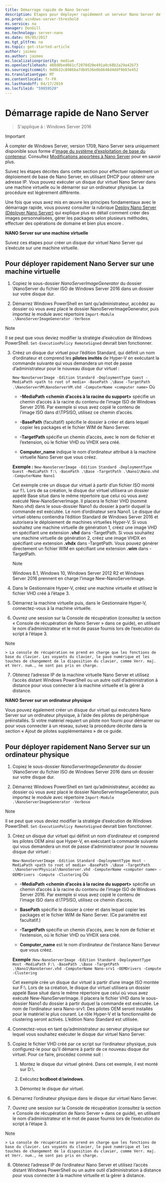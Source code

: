 ```yaml
---
title: Démarrage rapide de Nano Server
description: Étapes pour déployer rapidement un serveur Nano Server de base sur des machines virtuelles ou physiques
ms.prod: windows-server-threshold
ms.service: na
manager: DonGill
ms.technology: server-nano
ms.date: 09/05/2017
ms.tgt_pltfrm: na
ms.topic: get-started-article
author: jaimeo
ms.author: jaimeo
ms.localizationpriority: medium
ms.openlocfilehash: 488d0bed661cf2078d20e491a8c68b2a29a42b73
ms.sourcegitcommit: 0d0b32c8986ba7db9536e0b8648d4ddf9b03e452
ms.translationtype: MT
ms.contentlocale: fr-FR
ms.lasthandoff: 04/17/2019
ms.locfileid: "59859520"
---
```

# <a name="nano-server-quick-start"></a>Démarrage rapide de Nano Server

>S'applique à : Windows Server 2016

> [!IMPORTANT]
> À compter de Windows Server, version 1709, Nano Server sera uniquement disponible sous forme d’[image du système d’exploitation de base du conteneur](/virtualization/windowscontainers/quick-start/using-insider-container-images#install-base-container-image). Consultez [Modifications apportées à Nano Server](nano-in-semi-annual-channel.md) pour en savoir plus. 

Suivez les étapes décrites dans cette section pour effectuer rapidement un déploiement de base de Nano Server, en utilisant DHCP pour obtenir une adresse IP. Vous pouvez exécuter un disque dur virtuel Nano Server dans une machine virtuelle ou le démarrer sur un ordinateur physique. La procédure est légèrement différente.

Une fois que vous avez mis en œuvre les principes fondamentaux avec le démarrage rapide, vous pouvez consulter la rubrique [Deploy Nano Server (Déployer Nano Server)](Deploy-Nano-Server.md) qui explique plus en détail comment créer des images personnalisées, gérer les packages selon plusieurs méthodes, effectuer des opérations de domaine et bien plus encore .
  
**NANO Server sur une machine virtuelle**  
  
Suivez ces étapes pour créer un disque dur virtuel Nano Server qui s’exécute sur une machine virtuelle.  
  
## <a name="to-quickly-deploy-nano-server-in-a-virtual-machine"></a>Pour déployer rapidement Nano Server sur une machine virtuelle  
  
1.  Copiez le sous-dossier *NanoServerImageGenerator* du dossier \NanoServer du fichier ISO de Windows Server 2016 dans un dossier sur votre disque dur.  
  
2.  Démarrez Windows PowerShell en tant qu’administrateur, accédez au dossier où vous avez placé le dossier NanoServerImageGenerator, puis importez le module avec répertoire `Import-Module .\NanoServerImageGenerator -Verbose`  
>[!NOTE]  
>Il se peut que vous deviez modifier la stratégie d’exécution de Windows PowerShell. `Set-ExecutionPolicy RemoteSigned` devrait bien fonctionner.  
  
3.  Créez un disque dur virtuel pour l’édition Standard, qui définit un nom d’ordinateur et comprend les **pilotes invités** de Hyper-V en exécutant la commande suivante qui vous demandera un mot de passe d’administrateur pour le nouveau disque dur virtuel :  
  
    `New-NanoServerImage -Edition Standard -DeploymentType Guest -MediaPath <path to root of media> -BasePath .\Base -TargetPath .\NanoServerVM\NanoServerVM.vhd -ComputerName <computer name>` Où  
  
    -   **-MediaPath <chemin d’accès à la racine du support\>** spécifie un chemin d’accès à la racine du contenu de l’image ISO de Windows Server 2016. Par exemple si vous avez copié le contenu de l’image ISO dans d:\TP5ISO, utilisez ce chemin d’accès.  
  
    -   **-BasePath** (facultatif) spécifie le dossier à créer et dans lequel copier les packages et le fichier WIM de Nano Server.  
  
    -   **-TargetPath** spécifie un chemin d’accès, avec le nom de fichier et l’extension, où le fichier VHD ou VHDX sera créé.  
  
    -   **Computer_name** indique le nom d’ordinateur attribué à la machine virtuelle Nano Server que vous créez.  
  
    **Exemple :** `New-NanoServerImage -Edition Standard -DeploymentType Guest -MediaPath f:\ -BasePath .\Base -TargetPath .\Nano1\Nano.vhd -ComputerName Nano1`  
  
    Cet exemple crée un disque dur virtuel à partir d’un fichier ISO monté sur f:\\. Lors de sa création, le disque dur virtuel utilisera un dossier appelé Base situé dans le même répertoire que celui où vous avez exécuté New-NanoServerImage. Il placera le fichier VHD (nommé Nano.vhd) dans le sous-dossier Nano1 du dossier à partir duquel la commande est exécutée. Le nom d’ordinateur sera Nano1. Le disque dur virtuel obtenu contiendra l’édition Standard de Windows Server 2016 et autorisera le déploiement de machines virtuelles Hyper-V. Si vous souhaitez une machine virtuelle de génération 1, créez une image VHD en spécifiant une extension **.vhd** dans -TargetPath. Si vous souhaitez une machine virtuelle de génération 2, créez une image VHDX en spécifiant une extension **.vhdx** dans -TargetPath. Vous pouvez générer directement un fichier WIM en spécifiant une extension **.wim** dans -TargetPath.  
  
    > [!NOTE]  
    > Windows 8.1, Windows 10, Windows Server 2012 R2 et Windows Server 2016 prennent en charge l’image New-NanoServerImage.  
  
4.  Dans le Gestionnaire Hyper-V, créez une machine virtuelle et utilisez le fichier VHD créé à l’étape 3.  
  
5.  Démarrez la machine virtuelle puis, dans le Gestionnaire Hyper-V, connectez-vous à la machine virtuelle.  
  
6.  Ouvrez une session sur la Console de récupération (consultez la section « Console de récupération de Nano Server » dans ce guide), en utilisant le nom d’administrateur et le mot de passe fournis lors de l’exécution du script à l’étape 3.  
 > [!NOTE]  
    > La console de récupération ne prend en charge que les fonctions de base du clavier. Les voyants du clavier, le pavé numérique et les touches de changement de la disposition du clavier, comme Verr. maj. et Verr. num., ne sont pas pris en charge.
  
7.  Obtenez l’adresse IP de la machine virtuelle Nano Server et utilisez l’accès distant Windows PowerShell ou un autre outil d’administration à distance pour vous connecter à la machine virtuelle et la gérer à distance.  
  
**NANO Server sur un ordinateur physique**  
  
Vous pouvez également créer un disque dur virtuel qui exécutera Nano Server sur un ordinateur physique, à l’aide des pilotes de périphérique préinstallés. Si votre matériel requiert un pilote non fourni pour démarrer ou pour vous connecter à un réseau, suivez la procédure décrite dans la section « Ajout de pilotes supplémentaires » de ce guide.  
  
## <a name="to-quickly-deploy-nano-server-on-a-physical-computer"></a>Pour déployer rapidement Nano Server sur un ordinateur physique  
  
1.  Copiez le sous-dossier *NanoServerImageGenerator* du dossier \NanoServer du fichier ISO de Windows Server 2016 dans un dossier sur votre disque dur.  
  
2.  Démarrez Windows PowerShell en tant qu’administrateur, accédez au dossier où vous avez placé le dossier NanoServerImageGenerator, puis importez le module avec répertoire `Import-Module .\NanoServerImageGenerator -Verbose`  
  
>[!NOTE]  
>Il se peut que vous deviez modifier la stratégie d’exécution de Windows PowerShell. `Set-ExecutionPolicy RemoteSigned` devrait bien fonctionner.  
  
3.  Créez un disque dur virtuel qui définit un nom d’ordinateur et comprend les pilotes OEM ainsi que Hyper-V, en exécutant la commande suivante qui vous demandera un mot de passe d’administrateur pour le nouveau disque dur virtuel :  
  
    `New-NanoServerImage -Edition Standard -DeploymentType Host -MediaPath <path to root of media> -BasePath .\Base -TargetPath .\NanoServerPhysical\NanoServer.vhd -ComputerName <computer name> -OEMDrivers -Compute -Clustering` Où  
  
    -   **-MediaPath <chemin d’accès à la racine du support\>** spécifie un chemin d’accès à la racine du contenu de l’image ISO de Windows Server 2016. Par exemple si vous avez copié le contenu de l’image ISO dans d:\TP5ISO, utilisez ce chemin d’accès.  
  
    -   **BasePath** spécifie le dossier à créer et dans lequel copier les packages et le fichier WIM de Nano Server. (Ce paramètre est facultatif.)  
  
    -   **-TargetPath** spécifie un chemin d’accès, avec le nom de fichier et l’extension, où le fichier VHD ou VHDX sera créé.  
  
    -   **Computer_name** est le nom d’ordinateur de l’instance Nano Serveur que vous créez.  
  
    **Exemple :**`New-NanoServerImage -Edition Standard -DeploymentType Host -MediaPath F:\ -BasePath .\Base -TargetPath .\Nano1\NanoServer.vhd -ComputerName Nano-srv1 -OEMDrivers -Compute -Clustering`  
  
    Cet exemple crée un disque dur virtuel à partir d’une image ISO montée sur F:\\. Lors de sa création, le disque dur virtuel utilisera un dossier appelé Base situé dans le même répertoire que celui où vous avez exécuté New-NanoServerImage. Il placera le fichier VHD dans le sous-dossier Nano1 du dossier à partir duquel la commande est exécutée. Le nom de l’ordinateur sera Nano-srv1. Des pilotes OEM seront installés pour le matériel le plus courant. Le rôle Hyper-V et la fonctionnalité de clustering seront activés. L’édition Nano Standard est utilisée.  
  
4.  Connectez-vous en tant qu’administrateur au serveur physique sur lequel vous souhaitez exécuter le disque dur virtuel Nano Server.  
  
5.  Copiez le fichier VHD créé par ce script sur l’ordinateur physique, puis configurez-le pour qu’il démarre à partir de ce nouveau disque dur virtuel. Pour ce faire, procédez comme suit :  
  
    1.  Montez le disque dur virtuel généré. Dans cet exemple, il est monté sur D:\\.  
  
    2.  Exécutez **bcdboot d:\windows**.  
  
    3.  Démontez le disque dur virtuel.  
  
6.  Démarrez l’ordinateur physique dans le disque dur virtuel Nano Server.  
  
7.  Ouvrez une session sur la Console de récupération (consultez la section « Console de récupération de Nano Server » dans ce guide), en utilisant le nom d’administrateur et le mot de passe fournis lors de l’exécution du script à l’étape 3.
> [!NOTE]  
    > La console de récupération ne prend en charge que les fonctions de base du clavier. Les voyants du clavier, le pavé numérique et les touches de changement de la disposition du clavier, comme Verr. maj. et Verr. num., ne sont pas pris en charge. 
  
8.  Obtenez l’adresse IP de l’ordinateur Nano Server et utilisez l’accès distant Windows PowerShell ou un autre outil d’administration à distance pour vous connecter à la machine virtuelle et la gérer à distance.  
